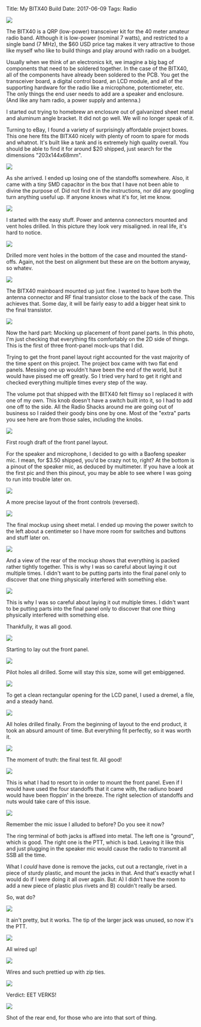 Title: My BITX40 Build
Date: 2017-06-09
Tags: Radio

<a href="https://img.bityard.net/blog/my-bitx40-build/bitx40-01.jpg">
  <img src="https://img.bityard.net/blog/my-bitx40-build/bitx40-01-640.jpg">
</a>

The BITX40 is a QRP (low-power) transceiver kit for the 40 meter amateur radio
band. Although it is low-power (nominal 7 watts), and restricted to a single
band (7 MHz), the $60 USD price tag makes it very attractive to those like
myself who like to build things and play around with radio on a budget.

Usually when we think of an electronics kit, we imagine a big bag of components
that need to be soldered together. In the case of the BITX40, all of the
components have already been soldered to the PCB. You get the transceiver
board, a digital control board, an LCD module, and all of the supporting
hardware for the radio like a microphone, potentiometer, etc. The only things
the end user needs to add are a speaker and enclosure. (And like any ham
radio, a power supply and antenna.)

I started out trying to homebrew an enclosure out of galvanized sheet metal and
aluminum angle bracket. It did not go well. We will no longer speak of it.


Turning to eBay, I found a variety of surprisingly affordable project boxes.
This one here fits the BITX40 nicely with plenty of room to spare for mods and
whatnot. It's built like a tank and is extremely high quality overall. You
should be able to find it for around $20 shipped, just search for the
dimensions "203x144x68mm".

<a href="https://img.bityard.net/blog/my-bitx40-build/bitx40-02.jpg">
  <img src="https://img.bityard.net/blog/my-bitx40-build/bitx40-02-640.jpg">
</a>

As she arrived. I ended up losing one of the standoffs somewhere. Also, it came
with a tiny SMD capacitor in the box that I have not been able to divine the
purpose of. Did not find it in the instructions, nor did any googling turn
anything useful up. If anyone knows what it's for, let me know.

<a href="https://img.bityard.net/blog/my-bitx40-build/bitx40-03.jpg">
  <img src="https://img.bityard.net/blog/my-bitx40-build/bitx40-03-640.jpg">
</a>

I started with the easy stuff. Power and antenna connectors mounted and vent
holes drilled. In this picture they look very misaligned. in real life, it's
hard to notice.

<a href="https://img.bityard.net/blog/my-bitx40-build/bitx40-04.jpg">
  <img src="https://img.bityard.net/blog/my-bitx40-build/bitx40-04-640.jpg">
</a>

Drilled more vent holes in the bottom of the case and mounted the stand-offs.
Again, not the best on alignment but these are on the bottom anyway, so whatev.

<a href="https://img.bityard.net/blog/my-bitx40-build/bitx40-05.jpg">
  <img src="https://img.bityard.net/blog/my-bitx40-build/bitx40-05-640.jpg">
</a>

The BITX40 mainboard mounted up just fine. I wanted to have both the antenna
connector and RF final transistor close to the back of the case. This achieves
that. Some day, it will be fairly easy to add a bigger heat sink to the final
transistor.

<a href="https://img.bityard.net/blog/my-bitx40-build/bitx40-06.jpg">
  <img src="https://img.bityard.net/blog/my-bitx40-build/bitx40-06-640.jpg">
</a>

Now the hard part: Mocking up placement of front panel parts. In this photo,
I'm just checking that everything fits comfortably on the 2D side of things.
This is the first of three front-panel mock-ups that I did.

Trying to get the front panel layout right accounted for the vast majority of
the time spent on this project. The project box came with two flat end panels.
Messing one up wouldn't have been the end of the world, but it would have
pissed me off greatly. So I tried very hard to get it right and checked
everything multiple times every step of the way.

The volume pot that shipped with the BITX40 felt flimsy so I replaced it with
one of my own. This knob doesn't have a switch built into it, so I had to add
one off to the side. All the Radio Shacks around me are going out of business
so I raided their goody bins one by one. Most of the "extra" parts you see here
are from those sales, including the knobs.

<a href="https://img.bityard.net/blog/my-bitx40-build/bitx40-07.jpg">
  <img src="https://img.bityard.net/blog/my-bitx40-build/bitx40-07-640.jpg">
</a>

First rough draft of the front panel layout.

For the speaker and microphone, I decided to go with a Baofeng speaker mic. I
mean, for $3.50 shipped, you'd be crazy not to, right? At the bottom is a
pinout of the speaker mic, as deduced by multimeter. If you have a look at the
first pic and then this pinout, you may be able to see where I was going to run
into trouble later on.

<a href="https://img.bityard.net/blog/my-bitx40-build/bitx40-08.jpg">
  <img src="https://img.bityard.net/blog/my-bitx40-build/bitx40-08-640.jpg">
</a>

A more precise layout of the front controls (reversed).

<a href="https://img.bityard.net/blog/my-bitx40-build/bitx40-09.jpg">
  <img src="https://img.bityard.net/blog/my-bitx40-build/bitx40-09-640.jpg">
</a>

The final mockup using sheet metal. I ended up moving the power switch to the
left about a centimeter so I have more room for switches and buttons and stuff
later on.

<a href="https://img.bityard.net/blog/my-bitx40-build/bitx40-10.jpg">
  <img src="https://img.bityard.net/blog/my-bitx40-build/bitx40-10-640.jpg">
</a>

And a view of the rear of the mockup shows that everything is packed rather
tightly together. This is why I was so careful about laying it out multiple
times. I didn't want to be putting parts into the final panel only to discover
that one thing physically interfered with something else.

<a href="https://img.bityard.net/blog/my-bitx40-build/bitx40-11.jpg">
  <img src="https://img.bityard.net/blog/my-bitx40-build/bitx40-11-640.jpg">
</a>

This is why I was so careful about laying it out multiple times. I didn't want
to be putting parts into the final panel only to discover that one thing
physically interfered with something else.

Thankfully, it was all good.

<a href="https://img.bityard.net/blog/my-bitx40-build/bitx40-12.jpg">
  <img src="https://img.bityard.net/blog/my-bitx40-build/bitx40-12-640.jpg">
</a>

Starting to lay out the front panel.

<a href="https://img.bityard.net/blog/my-bitx40-build/bitx40-13.jpg">
  <img src="https://img.bityard.net/blog/my-bitx40-build/bitx40-13-640.jpg">
</a>

Pilot holes all drilled. Some will stay this size, some will get embiggened.

<a href="https://img.bityard.net/blog/my-bitx40-build/bitx40-14.jpg">
  <img src="https://img.bityard.net/blog/my-bitx40-build/bitx40-14-640.jpg">
</a>

To get a clean rectangular opening for the LCD panel, I used a dremel, a file, and a steady hand.

<a href="https://img.bityard.net/blog/my-bitx40-build/bitx40-15.jpg">
  <img src="https://img.bityard.net/blog/my-bitx40-build/bitx40-15-640.jpg">
</a>

All holes drilled finally. From the beginning of layout to the end product, it
took an absurd amount of time. But everything fit perfectly, so it was worth
it.

<a href="https://img.bityard.net/blog/my-bitx40-build/bitx40-16.jpg">
  <img src="https://img.bityard.net/blog/my-bitx40-build/bitx40-16-640.jpg">
</a>

The moment of truth: the final test fit. All good!

<a href="https://img.bityard.net/blog/my-bitx40-build/bitx40-17.jpg">
  <img src="https://img.bityard.net/blog/my-bitx40-build/bitx40-17-640.jpg">
</a>

This is what I had to resort to in order to mount the front panel. Even if I
would have used the four standoffs that it came with, the radiuno board would
have been floppin' in the breeze. The right selection of standoffs and nuts
would take care of this issue.

<a href="https://img.bityard.net/blog/my-bitx40-build/bitx40-18.jpg">
  <img src="https://img.bityard.net/blog/my-bitx40-build/bitx40-18-640.jpg">
</a>

Remember the mic issue I alluded to before? Do you see it now?

The ring terminal of both jacks is affixed into metal. The left one is
"ground", which is good. The right one is the PTT, which is bad. Leaving it
like this and just plugging in the speaker mic would cause the radio to
transmit all SSB all the time.

What I *could* have done is remove the jacks, cut out a rectangle, rivet in a
piece of sturdy plastic, and mount the jacks in that. And that's exactly what I
would do if I were doing it all over again. But: A) I didn't have the room to
add a new piece of plastic plus rivets and B) couldn't really be arsed.

So, wat do?

<a href="https://img.bityard.net/blog/my-bitx40-build/bitx40-19.jpg">
  <img src="https://img.bityard.net/blog/my-bitx40-build/bitx40-19-640.jpg">
</a>

It ain't pretty, but it works. The tip of the larger jack was unused, so now
it's the PTT.

<a href="https://img.bityard.net/blog/my-bitx40-build/bitx40-20.jpg">
  <img src="https://img.bityard.net/blog/my-bitx40-build/bitx40-20-640.jpg">
</a>

All wired up!

<a href="https://img.bityard.net/blog/my-bitx40-build/bitx40-21.jpg">
  <img src="https://img.bityard.net/blog/my-bitx40-build/bitx40-21-640.jpg">
</a>

Wires and such prettied up with zip ties.

<a href="https://img.bityard.net/blog/my-bitx40-build/bitx40-22.jpg">
  <img src="https://img.bityard.net/blog/my-bitx40-build/bitx40-22-640.jpg">
</a>

Verdict: EET VERKS!

<a href="https://img.bityard.net/blog/my-bitx40-build/bitx40-23.jpg">
  <img src="https://img.bityard.net/blog/my-bitx40-build/bitx40-23-640.jpg">
</a>

Shot of the rear end, for those who are into that sort of thing.

